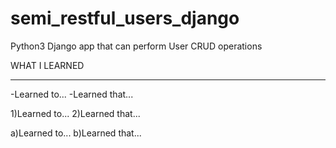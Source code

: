 # semi_restful_users_django
Python3 Django app that can perform User CRUD operations


WHAT I LEARNED
_________________
-Learned to...
-Learned that...

1)Learned to...
2)Learned that...

a)Learned to...
b)Learned that...

